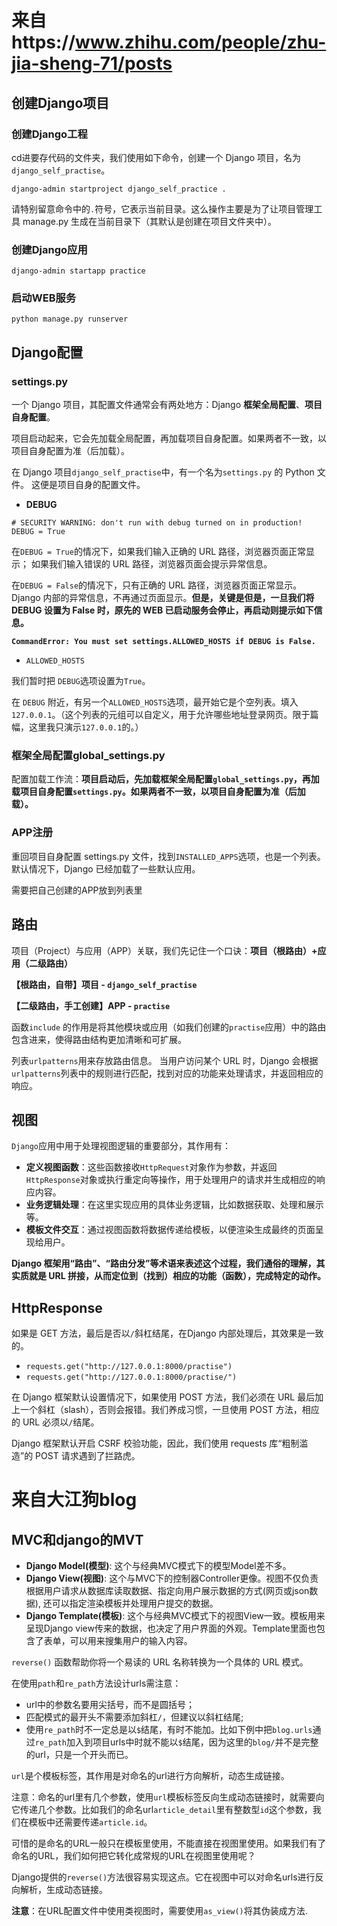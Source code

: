 # 来自https://www.zhihu.com/people/zhu-jia-sheng-71/posts

## 创建Django项目

### 创建Django工程

cd进要存代码的文件夹，我们使用如下命令，创建一个 Django 项目，名为`django_self_practise`。

```shell
django-admin startproject django_self_practice .
```

请特别留意命令中的`.`符号，它表示当前目录。这么操作主要是为了让项目管理工具 manage.py 生成在当前目录下（其默认是创建在项目文件夹中）。

### 创建Django应用

```shell
django-admin startapp practice
```

### 启动WEB服务

```shell
python manage.py runserver
```

## Django配置

### settings.py

一个 Django 项目，其配置文件通常会有两处地方：Django **框架全局配置**、**项目自身配置**。

项目启动起来，它会先加载全局配置，再加载项目自身配置。如果两者不一致，以项目自身配置为准（后加载）。

在 Django 项目`django_self_practise`中，有一个名为`settings.py` 的 Python 文件。 这便是项目自身的配置文件。

- **DEBUG**

```text
# SECURITY WARNING: don't run with debug turned on in production!
DEBUG = True
```

在`DEBUG = True`的情况下，如果我们输入正确的 URL 路径，浏览器页面正常显示； 如果我们输入错误的 URL 路径，浏览器页面会提示异常信息。

在`DEBUG = False`的情况下，只有正确的 URL 路径，浏览器页面正常显示。Django 内部的异常信息，不再通过页面显示。**但是，关键是但是，一旦我们将 DEBUG 设置为 False 时，原先的 WEB 已启动服务会停止，再启动则提示如下信息。**

**`CommandError: You must set settings.ALLOWED_HOSTS if DEBUG is False.`**

- `ALLOWED_HOSTS`

我们暂时把 `DEBUG`选项设置为`True`。

在 `DEBUG` 附近，有另一个`ALLOWED_HOSTS`选项，最开始它是个空列表。填入`127.0.0.1`。（这个列表的元组可以自定义，用于允许哪些地址登录网页。限于篇幅，这里我只演示`127.0.0.1`的。）

### 框架全局配置global_settings.py

配置加载工作流：**项目启动后，先加载框架全局配置`global_settings.py`，再加载项目自身配置`settings.py`。如果两者不一致，以项目自身配置为准（后加载）。**

### APP注册

重回项目自身配置 settings.py 文件，找到`INSTALLED_APPS`选项，也是一个列表。默认情况下，Django 已经加载了一些默认应用。

需要把自己创建的APP放到列表里

## 路由

项目（Project）与应用（APP）关联，我们先记住一个口诀：**项目（根路由）+应用（二级路由）**

**【根路由，自带】项目 - `django_self_practise`**

**【二级路由，手工创建】APP - `practise`**

函数`include` 的作用是将其他模块或应用（如我们创建的`practise`应用）中的路由包含进来，使得路由结构更加清晰和可扩展。

列表`urlpatterns`用来存放路由信息。 当用户访问某个 URL 时，Django 会根据`urlpatterns`列表中的规则进行匹配，找到对应的功能来处理请求，并返回相应的响应。

## 视图

`Django`应用中用于处理视图逻辑的重要部分，其作用有：

- **定义视图函数**：这些函数接收`HttpRequest`对象作为参数，并返回`HttpResponse`对象或执行重定向等操作，用于处理用户的请求并生成相应的响应内容。
- **业务逻辑处理**：在这里实现应用的具体业务逻辑，比如数据获取、处理和展示等。
- **模板文件交互**：通过视图函数将数据传递给模板，以便渲染生成最终的页面呈现给用户。

**Django 框架用“路由”、“路由分发”等术语来表述这个过程，我们通俗的理解，其实质就是 URL 拼接，从而定位到（找到）相应的功能（函数），完成特定的动作。**

## HttpResponse

如果是 GET 方法，最后是否以`/`斜杠结尾，在Django 内部处理后，其效果是一致的。

- `requests.get("http://127.0.0.1:8000/practise")`
- `requests.get("http://127.0.0.1:8000/practise/")`

在 Django 框架默认设置情况下，如果使用 POST 方法，我们必须在 URL 最后加上一个斜杠（slash），否则会报错。我们养成习惯，一旦使用 POST 方法，相应的 URL 必须以`/`结尾。

Django 框架默认开启 CSRF 校验功能，因此，我们使用 requests 库“粗制滥造”的 POST 请求遇到了拦路虎。

# 来自大江狗blog

## MVC和django的MVT

- **Django Model(模型)**: 这个与经典MVC模式下的模型Model差不多。
- **Django View(视图)**: 这个与MVC下的控制器Controller更像。视图不仅负责根据用户请求从数据库读取数据、指定向用户展示数据的方式(网页或json数据), 还可以指定渲染模板并处理用户提交的数据。
- **Django Template(模板)**: 这个与经典MVC模式下的视图View一致。模板用来呈现Django view传来的数据，也决定了用户界面的外观。Template里面也包含了表单，可以用来搜集用户的输入内容。

`reverse()` 函数帮助你将一个易读的 URL 名称转换为一个具体的 URL 模式。

在使用`path`和`re_path`方法设计urls需注意：

- url中的参数名要用尖括号，而不是圆括号；
- 匹配模式的最开头不需要添加斜杠`/`，但建议以斜杠结尾;
- 使用`re_path`时不一定总是以`$`结尾，有时不能加。比如下例中把`blog.urls`通过`re_path`加入到项目urls中时就不能以`$`结尾，因为这里的`blog/`并不是完整的url，只是一个开头而已。

`url`是个模板标签，其作用是对命名的url进行方向解析，动态生成链接。

注意：命名的url里有几个参数，使用`url`模板标签反向生成动态链接时，就需要向它传递几个参数。比如我们的命名url`article_detail`里有整数型`id`这个参数，我们在模板中还需要传递`article.id`。

可惜的是命名的URL一般只在模板里使用，不能直接在视图里使用。如果我们有了命名的URL，我们如何把它转化成常规的URL在视图里使用呢？

Django提供的`reverse()`方法很容易实现这点。它在视图中可以对命名urls进行反向解析，生成动态链接。

**注意**：在URL配置文件中使用类视图时，需要使用`as_view()`将其伪装成方法.